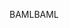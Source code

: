 <span data-ttu-id="6e322-101">BAML</span><span class="sxs-lookup"><span data-stu-id="6e322-101">BAML</span></span>